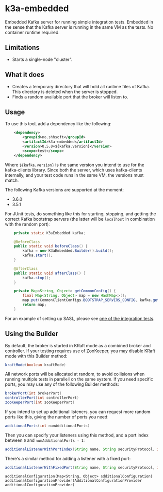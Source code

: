 # k3a-embedded

Embedded Kafka server for running simple integration tests. Embedded
in the sense that the Kafka server is running in the same VM as the
tests. No container runtime required.

## Limitations

* Starts a single-node "cluster".

## What it does

* Creates a temporary directory that will hold all runtime files of
  Kafka. This directory is deleted when the server is stopped.
* Finds a random available port that the broker will listen to.

## Usage

To use this tool, add a dependency like the following:

```xml
    <dependency>
        <groupId>no.shhsoft</groupId>
        <artifactId>k3a-embedded</artifactId>
        <version>0.5.0+${kafka.version}</version>
        <scope>test</scope>
    </dependency>
```

Where `${kafka.version}` is the same version you intend to use for the
kafka-clients library. Since both the server, which uses kafka-clients
internally, and your test code runs in the same VM, the versions must
match.

The following Kafka versions are supported at the moment:

* 3.6.0
* 3.5.1

For JUnit tests, do something like this for starting, stopping, and
getting the correct Kafka bootstrap servers (the latter will be
`localhost` in combination with the random port):

```java
    private static K3aEmbedded kafka;

    @BeforeClass
    public static void beforeClass() {
        kafka = new K3aEmbedded.Builder().build();
        kafka.start();
    }

    @AfterClass
    public static void afterClass() {
        kafka.stop();
    }

    private Map<String, Object> getCommonConfig() {
        final Map<String, Object> map = new HashMap<>();
        map.put(CommonClientConfigs.BOOTSTRAP_SERVERS_CONFIG, kafka.getBootstrapServers());
        return map;
    }
```

For an example of setting up SASL, please see [one of the integration
tests](https://github.com/sverrehu/k3a-embedded/blob/main/src/test/java/no/shhsoft/k3aembedded/SaslK3aEmbeddedTest.java).

## Using the Builder

By default, the broker is started in KRaft mode as a combined broker
and controller. If your testing requires use of ZooKeeper, you may
disable KRaft mode with this Builder method:

```java
kraftMode(boolean kraftMode)
```

All network ports will be allocated at random, to avoid collisions
when running multiple tests in parallell on the same system. If you
need specific ports, you may use any of the following Builder methods:

```java
brokerPort(int brokerPort)
controllerPort(int controllerPort)
zooKeeperPort(int zooKeeperPort)
```

If you intend to set up additional listeners, you can request more
random ports like this, giving the number of ports you need:

```java
additionalPorts(int numAdditionalPorts)
```

Then you can specify your listeners using this method, and a port
index between `0` and `numAdditionalPorts - 1`:

```java
additionalListenerWithPortIndex(String name, String securityProtocol, int portIndex)
```

There's a similar method for adding a listener with a fixed port:

```java
additionalListenerWithFixedPort(String name, String securityProtocol, int port)
```

`additionalConfiguration(Map<String, Object> additionalConfiguration)`
`additionalConfigurationProvider(AdditionalConfigurationProvider additionalConfigurationProvider)`
